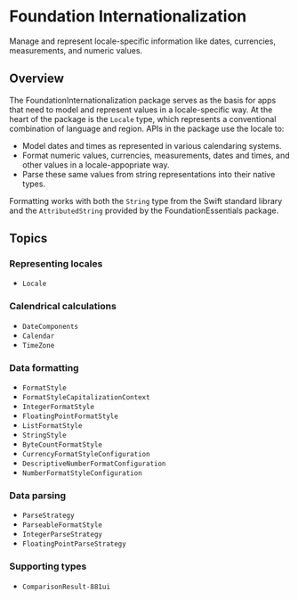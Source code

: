 # Foundation Internationalization

Manage and represent locale-specific information like dates, currencies, measurements, and numeric values.

## Overview

The FoundationInternationalization package serves as the basis for apps that need to model and represent values in a locale-specific way. At the heart of the package is the ``Locale`` type, which represents a conventional combination of language and region. APIs in the package use the locale to:

* Model dates and times as represented in various calendaring systems.
* Format numeric values, currencies, measurements, dates and times, and other values in a locale-appopriate way.
* Parse these same values from string representations into their native types.

Formatting works with both the `String` type from the Swift standard library and the `AttributedString` provided by the FoundationEssentials package.

## Topics

### Representing locales

- ``Locale``

### Calendrical calculations

- ``DateComponents``
- ``Calendar``
- ``TimeZone``

### Data formatting

- ``FormatStyle``
- ``FormatStyleCapitalizationContext``
- ``IntegerFormatStyle``
- ``FloatingPointFormatStyle``
- ``ListFormatStyle``
- ``StringStyle``
- ``ByteCountFormatStyle``
- ``CurrencyFormatStyleConfiguration``
- ``DescriptiveNumberFormatConfiguration``
- ``NumberFormatStyleConfiguration``


### Data parsing

- ``ParseStrategy``
- ``ParseableFormatStyle``
- ``IntegerParseStrategy``
- ``FloatingPointParseStrategy``

### Supporting types

- ``ComparisonResult-881ui``
